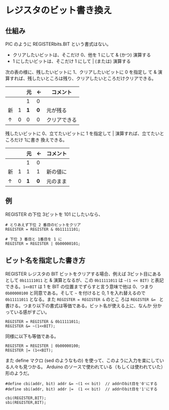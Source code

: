# レジスタのビット書き換え

## 仕組み

PIC のように REGISTERbits.BIT という書式はない。

* クリアしたいビットは、そこだけ 0、他を 1 にして & (かつ) 演算する
* 1 にしたいビットは、そこだけ 1 にして | (または) 演算する

次の表の様に、残したいビットに 1、クリアしたいビットに 0 を指定し
て & 演算すれば、残したいところは残り、クリアしたいところだけクリアできる。

|     |     | 元    | ←    | コメント |
| --- | --- | ---   | ---   | ---      |
|     |     | 1     | 0     |          |
| 新  | 1   | **1** | **0** | 元が残る |
| ↑  | 0   |   0   |   0   | クリアできる |

残したいビットに 0、立てたいビットに 1 を指定して | 演算すれば、立てたいところだけ 1に書き
換えできる。

|     |     | 元    | ←    | コメント |
| --- | --- | ---   | ---   | ---      |
|     |     | 1     | 0     |          |
| 新  | 1   |  1    | 1     | 新の値に |
| ↑  | 0   | **1** | **0** | 元のまま |

## 例

REGISTER の下位 3ビットを 101 にしたいなら、

```
# とりあえず下位 2 番目のビットをクリア
REGISTER = REGISTER & 0b11111101;

# 下位 3 番目と 1番目を 1 に
REGISTER = REGISTER | 0b00000101;
```

## ビット名を指定した書き方

REGISTER レジスタの BIT ビットをクリアする場合、例えば 3ビット目にあるとして ``0b11111011`` と
& 演算となるが、この ``0b11111011`` は ``~(1 << BIT)`` と表記できる。``1<<BIT`` は 1 を
BIT の位置までずらすと言う意味で他は 0、つまり ``0b00000100`` と同意である。そして ``~``
を付けると 0, 1 を入れ替えるので ``0b11111011`` となる。また ``REGISTER = REGISTER &`` のとこ
ろは ``REGISTER &= `` と書ける。つまり以下の書式は等価である。ビット名が使える上に、なんか
分かっている感がすごい。

```
REGISTER = REGISTER & 0b11111011;
REGISTER &= ~(1<<BIT);
```

同様に以下も等価である。

```
REGISTER = REGISTER | 0b00000100; 
REGISTER |= (1<<BIT);
```

また define マクロ (sed のようなもの) を使って、このように入力を楽にしている人々も見つかる。
Arduino のソースで使われている（もしくは使われていた）形のようだ。

```
#define cbi(addr, bit) addr &= ~(1 << bit)  // addrのbit目を'0'にする
#define sbi(addr, bit) addr |=  (1 << bit)  // addrのbit目を'1'にする

cbi(REGISTER,BIT);
sbi(REGISTER,BIT);
```
